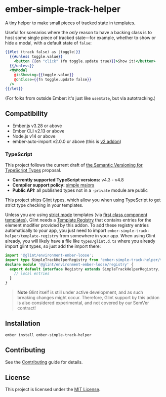ember-simple-track-helper
==============================================================================

A tiny helper to make small pieces of tracked state in templates.

Useful for scenarios where the *only* reason to have a backing class is to host some single piece of tracked state—for example, whether to show or hide a modal, with a default state of `false`:

```hbs
{{#let (track false) as |toggle|}}
  {{#unless toggle.value}}
    <button {{on "click" (fn toggle.update true)}}>Show it!</button>
  {{/unless}}
  <MyModal
    @isShowing={{toggle.value}}
    @onClose={{fn toggle.update false}}
  />
{{/let}}
```

(For folks from outside Ember: it's just like `useState`, but via autotracking.)


Compatibility
------------------------------------------------------------------------------

* Ember.js v3.28 or above
* Ember CLI v2.13 or above
* Node.js v14 or above
* ember-auto-import v2.0.0 or above (this is [v2 addon](https://emberjs.github.io/rfcs/0507-embroider-v2-package-format.html))

### TypeScript

This project follows the current draft of [the Semantic Versioning for TypeScript Types][semver] proposal.

- **Currently supported TypeScript versions:** v4.3 - v4.8
- **Compiler support policy:** [simple majors][sm]
- **Public API:** all published types not in a `-private` module are public

[semver]: https://github.com/chriskrycho/ember-rfcs/blob/semver-for-ts/text/0730-semver-for-ts.md
[sm]: https://github.com/chriskrycho/ember-rfcs/blob/semver-for-ts/text/0730-semver-for-ts.md#simple-majors

This project ships [Glint](https://github.com/typed-ember/glint) types,
 which allow you when using TypeScript to get strict type checking in your templates.

 Unless you are using [strict mode](http://emberjs.github.io/rfcs/0496-handlebars-strict-mode.html) templates
 (via [first class component templates](http://emberjs.github.io/rfcs/0779-first-class-component-templates.html)),
 Glint needs a [Template Registry](https://typed-ember.gitbook.io/glint/using-glint/ember/template-registry)
 that contains entries for the element modifier provided by this addon.
 To add these registry entries automatically to your app, you just need to import `ember-simple-track-helper/template-registry`
 from somewhere in your app. When using Glint already, you will likely have a file like
 `types/glint.d.ts` where you already import glint types, so just add the import there:

 ```ts
 import '@glint/environment-ember-loose';
 import type SimpleTrackHelperRegistry from 'ember-simple-track-helper/template-registry';
 declare module '@glint/environment-ember-loose/registry' {
   export default interface Registry extends SimpleTrackHelperRegistry, /* other addon registries */ {
     // local entries
   }
 }
 ```

 > **Note** Glint itself is still under active development, and as such breaking changes might occur.
 > Therefore, Glint support by this addon is also considered experimental, and not covered by our SemVer contract!

Installation
------------------------------------------------------------------------------

```
ember install ember-simple-track-helper
```


Contributing
------------------------------------------------------------------------------

See the [Contributing](CONTRIBUTING.md) guide for details.


License
------------------------------------------------------------------------------

This project is licensed under the [MIT License](LICENSE.md).
